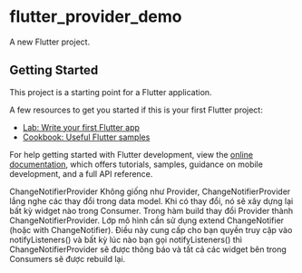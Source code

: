 # flutter_provider_demo

A new Flutter project.

## Getting Started

This project is a starting point for a Flutter application.

A few resources to get you started if this is your first Flutter project:

- [Lab: Write your first Flutter app](https://docs.flutter.dev/get-started/codelab)
- [Cookbook: Useful Flutter samples](https://docs.flutter.dev/cookbook)

For help getting started with Flutter development, view the
[online documentation](https://docs.flutter.dev/), which offers tutorials,
samples, guidance on mobile development, and a full API reference.

ChangeNotifierProvider
Không giống như Provider, ChangeNotifierProvider lắng nghe các thay đổi trong data model. 
Khi có thay đổi, nó sẽ xây dựng lại bất kỳ widget nào trong Consumer. Trong hàm build thay đổi Provider thành ChangeNotifierProvider. 
Lớp mô hình cần sử dụng extend ChangeNotifier (hoặc with ChangeNotifier). 
Điều này cung cấp cho bạn quyền truy cập vào notifyListeners() và bất kỳ lúc nào bạn gọi notifyListeners() thì 
ChangeNotifierProvider sẽ được thông báo và tất cả các widget bên trong Consumers sẽ được rebuild lại.

